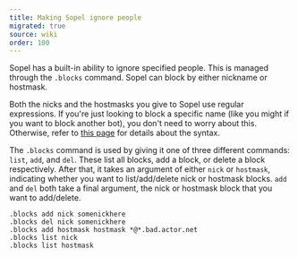 ```yaml
---
title: Making Sopel ignore people
migrated: true
source: wiki
order: 100
---
```


Sopel has a built-in ability to ignore specified people. This is managed through the `.blocks` command. Sopel can block by either nickname or hostmask.

Both the nicks and the hostmasks you give to Sopel use regular expressions. If you're just looking to block a specific name (like you might if you want to block another bot), you don't need to worry about this. Otherwise, refer to [this page](https://docs.python.org/2/library/re.html) for details about the syntax.

The `.blocks` command is used by giving it one of three different commands: `list`, `add`, and `del`. These list all blocks, add a block, or delete a block respectively. After that, it takes an argument of either `nick` or `hostmask`, indicating whether you want to list/add/delete nick or hostmask blocks. `add` and `del` both take a final argument, the nick or hostmask block that you want to add/delete.

```
.blocks add nick somenickhere
.blocks del nick somenickhere
.blocks add hostmask hostmask *@*.bad.actor.net
.blocks list nick
.blocks list hostmask
```
